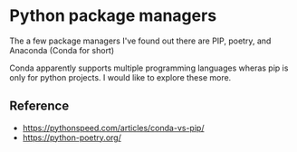 # Python package managers

The a few package managers I've found out there are PIP, poetry, and Anaconda (Conda for short)

Conda apparently supports multiple programming languages wheras pip is only for python projects.  I would like to explore these more.  

## Reference
- https://pythonspeed.com/articles/conda-vs-pip/
- https://python-poetry.org/
